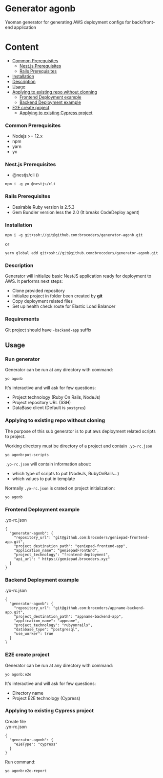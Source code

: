 # Generator agonb

Yeoman generator for generating AWS deployment configs for back/front-end application

# Content
 - [Common Prerequisites](#common-prerequisites)
    - [Nest.js Prerequisites](#nestjs-prerequisites)
    - [Rails Prerequisites](#rails-prerequisites)
 - [Installation](#installation)
 - [Description](#description)
 - [Usage](#run-generator)
 - [Applying to existing repo without clonning](#apply-generator-exists)
   - [Frontend Deployment example](#frontend-deployment-exists)
   - [Backend Deployment example](#backend-deployment-exists)
 - [E2E create project](#e2e-project-template)
   - [Applying to existing Cypress project](#e2e-apply-exists-cypress)


### <a id="common-prerequisites"></a> Common Prerequisites
* Nodejs >= 12.x
* npm
* yarn
* yo

### <a id="nestjs-prerequisites"></a> Nest.js Prerequisites
* @nestjs/cli ()
```
npm i -g yo @nestjs/cli
```

### <a id="rails-prerequisites"></a> Rails Prerequisites
* Desirable Ruby version is 2.5.3
* Gem Bundler version less the 2.0 (It breaks CodeDeploy agent)


### <a id="installation"></a> Installation
```
npm i -g git+ssh://git@github.com:brocoders/generator-agonb.git
```
or 
```
yarn global add git+ssh://git@github.com:brocoders/generator-agonb.git
```

### <a id="description"></a> Description
Generator will initialize basic NestJS application ready for deployment to AWS. 
It performs next steps:
* Clone provided repository
* Initialize project in folder been created by **git**
* Copy deployment related files
* Set up health check route for Elastic Load Balancer

### <a id="requirements"></a> Requirements
Git project should have `-backend-app` suffix

## Usage
### <a id="run-generator"></a> Run generator
Generator can be run at any directory with command:
```
yo agonb
```

It's interactive and will ask for few questions:
* Project technology (Ruby On Rails, NodeJs)
* Project repository URL (SSH)
* DataBase client (Default is `postgres`)

### <a id="apply-generator-exists"></a> Applying to existing repo without cloning
The purpose of this sub generator is to put aws deployment related scripts to project.

Working directory must be directory of a project and contain `.yo-rc.json`
```
yo agonb:put-scripts
```
`.yo-rc.json` will contain information about:
- which type of scripts to put (NodeJs, RubyOnRails...)
- which values to put in template

Normally `.yo-rc.json` is crated on project initialization:
```
yo agonb
```

### <a id="frontend-deployment-exists"></a> Frontend Deployment example
.yo-rc.json
```
{
  "generator-agonb": {
    "repository_url": "git@github.com:brocoders/geniepad-frontend-app.git",
    "project_destination_path": "geniepad-frontend-app",
    "application_name": "geniepadFrontEnd",
    "project_technology": "frontend-deployment",
    "api_url": " https://geniepad.brocoders.xyz"
  }
}

```


### <a id="backend-deployment-exists"></a> Backend Deployment example
.yo-rc.json
```
{
  "generator-agonb": {
    "repository_url": "git@github.com:brocoders/appname-backend-app.git",
    "project_destination_path": "appname-backend-app",
    "application_name": "appname",
    "project_technology": "rubyonrails",
    "database_type": "postgresql",
    "use_worker": true
  }
}
```


### <a id="e2e-project-template"></a> E2E create project
Generator can be run at any directory with command:
```
yo agonb:e2e
```

It's interactive and will ask for few questions:
* Directory name
* Project E2E technology (Cypress)


### <a id="e2e-apply-exists-cypress"></a> Applying to existing Cypress project
Create file  
.yo-rc.json
```
{
  "generator-agonb": {
    "e2eType": "cypress"
  }
}
```

Run command:  
```bash
yo agonb:e2e-report
```
